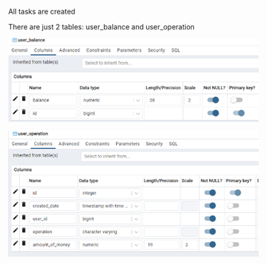 All tasks are created

There are just 2 tables: user_balance and user_operation

![img_1.png](img_1.png)

![img.png](img.png)

